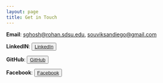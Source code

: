```yaml
---
layout: page
title: Get in Touch
---
```

**Email**:  sghosh@rohan.sdsu.edu, souviksandiego@gmail.com

**LinkedIN**:  <button type="button" class="btn btn-default" id="contact-btn"><a href="https://www.linkedin.com/pub/souvik-ghosh/93/42/b55">
  LinkedIn
</a></button>                         

**GitHub**:  <button type="button" class="btn btn-default" id="contact-btn"><a href="https://www.github.com/souvikghosh">
  GitHub
</a></button>

**Facebook**:  <button type="button" class="btn btn-default" id="contact-btn"><a href="https://www.facebook.com/911.souvik">
  Facebook
</a></button>


